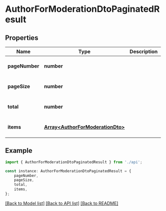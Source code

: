 # AuthorForModerationDtoPaginatedResult


## Properties

Name | Type | Description | Notes
------------ | ------------- | ------------- | -------------
**pageNumber** | **number** |  | [optional] [default to undefined]
**pageSize** | **number** |  | [optional] [default to undefined]
**total** | **number** |  | [optional] [default to undefined]
**items** | [**Array&lt;AuthorForModerationDto&gt;**](AuthorForModerationDto.md) |  | [optional] [default to undefined]

## Example

```typescript
import { AuthorForModerationDtoPaginatedResult } from './api';

const instance: AuthorForModerationDtoPaginatedResult = {
    pageNumber,
    pageSize,
    total,
    items,
};
```

[[Back to Model list]](../README.md#documentation-for-models) [[Back to API list]](../README.md#documentation-for-api-endpoints) [[Back to README]](../README.md)
